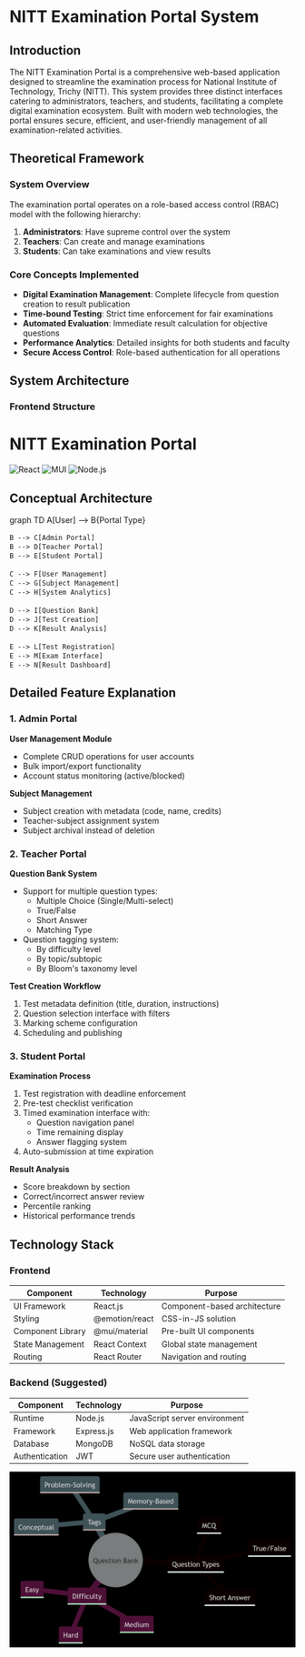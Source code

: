 # NITT Examination Portal System

## Introduction
The NITT Examination Portal is a comprehensive web-based application designed to streamline the examination process for National Institute of Technology, Trichy (NITT). This system provides three distinct interfaces catering to administrators, teachers, and students, facilitating a complete digital examination ecosystem. Built with modern web technologies, the portal ensures secure, efficient, and user-friendly management of all examination-related activities.

## Theoretical Framework

### System Overview
The examination portal operates on a role-based access control (RBAC) model with the following hierarchy:

1. **Administrators**: Have supreme control over the system
2. **Teachers**: Can create and manage examinations
3. **Students**: Can take examinations and view results

### Core Concepts Implemented
- **Digital Examination Management**: Complete lifecycle from question creation to result publication
- **Time-bound Testing**: Strict time enforcement for fair examinations
- **Automated Evaluation**: Immediate result calculation for objective questions
- **Performance Analytics**: Detailed insights for both students and faculty
- **Secure Access Control**: Role-based authentication for all operations

## System Architecture

### Frontend Structure
# NITT Examination Portal

![React](https://img.shields.io/badge/React-20232A?style=for-the-badge&logo=react&logoColor=61DAFB)
![MUI](https://img.shields.io/badge/MUI-007FFF?style=for-the-badge&logo=mui&logoColor=white)
![Node.js](https://img.shields.io/badge/Node.js-339933?style=for-the-badge&logo=nodedotjs&logoColor=white)
## Conceptual Architecture


graph TD
    A[User] --> B{Portal Type}
    
    B --> C[Admin Portal]
    B --> D[Teacher Portal]
    B --> E[Student Portal]
    
    C --> F[User Management]
    C --> G[Subject Management]
    C --> H[System Analytics]
    
    D --> I[Question Bank]
    D --> J[Test Creation]
    D --> K[Result Analysis]
    
    E --> L[Test Registration]
    E --> M[Exam Interface]
    E --> N[Result Dashboard]


## Detailed Feature Explanation

### 1. Admin Portal
**User Management Module**
- Complete CRUD operations for user accounts
- Bulk import/export functionality
- Account status monitoring (active/blocked)

**Subject Management**
- Subject creation with metadata (code, name, credits)
- Teacher-subject assignment system
- Subject archival instead of deletion

### 2. Teacher Portal
**Question Bank System**
- Support for multiple question types:
  - Multiple Choice (Single/Multi-select)
  - True/False
  - Short Answer
  - Matching Type
- Question tagging system:
  - By difficulty level
  - By topic/subtopic
  - By Bloom's taxonomy level

**Test Creation Workflow**
1. Test metadata definition (title, duration, instructions)
2. Question selection interface with filters
3. Marking scheme configuration
4. Scheduling and publishing

### 3. Student Portal
**Examination Process**
1. Test registration with deadline enforcement
2. Pre-test checklist verification
3. Timed examination interface with:
   - Question navigation panel
   - Time remaining display
   - Answer flagging system
4. Auto-submission at time expiration

**Result Analysis**
- Score breakdown by section
- Correct/incorrect answer review
- Percentile ranking
- Historical performance trends

## Technology Stack

### Frontend
| Component | Technology | Purpose |
|-----------|------------|---------|
| UI Framework | React.js | Component-based architecture |
| Styling | @emotion/react | CSS-in-JS solution |
| Component Library | @mui/material | Pre-built UI components |
| State Management | React Context | Global state management |
| Routing | React Router | Navigation and routing |

### Backend (Suggested)
| Component | Technology | Purpose |
|-----------|------------|---------|
| Runtime | Node.js | JavaScript server environment |
| Framework | Express.js | Web application framework |
| Database | MongoDB | NoSQL data storage |
| Authentication | JWT | Secure user authentication |

![Admin Dashboard](./admin/public/2.png)
